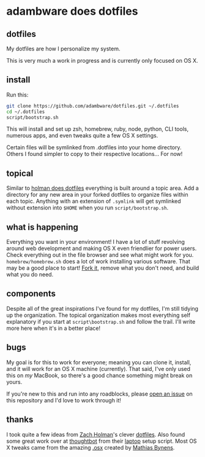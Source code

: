 # adambware does dotfiles
## dotfiles
My dotfiles are how I personalize my system. 

This is very much a work in progress and is currently only focused on OS X.

## install

Run this:

```sh
git clone https://github.com/adambware/dotfiles.git ~/.dotfiles
cd ~/.dotfiles
script/bootstrap.sh
```

This will install and set up zsh, homebrew, ruby, node, python, CLI tools, numerous apps, and even tweaks quite a few OS X settings.

Certain files will be symlinked from .dotfiles into your home directory. Others I found simpler to copy to their respective locations... For now!

## topical

Similar to [holman does dotfiles](https://github.com/holman/dotfiles) everything is built around a topic area. Add a directory for any new area in your forked dotfiles to organize files within each topic. Anything with an extension of `.symlink` will get symlinked without extension into `$HOME` when you run `script/bootstrap.sh`.

## what is happening

Everything you want in your environment! I have a lot of stuff revolving around web development and making OS X even friendlier for power users. Check everything out in the file browser and see what might work for you. `homebrew/homebrew.sh` does a lot of work installing various software. That may be a good place to start!
[Fork it](https://github.com/adambware/dotfiles/fork), remove what you don't need, and build what you do need.

## components

Despite all of the great inspirations I've found for my dotfiles, I'm still tidying up the organization. The topical organization makes most everything self explanatory if you start at `script\bootstrap.sh` and follow the trail. I'll write more here when it's in a better place!

## bugs

My goal is for this to work for everyone; meaning you can clone it, install, and it will work for an OS X machine (currently). That said, I've only used this on *my* MacBook, so there's a good chance something might break on yours.

If you're new to this and run into any roadblocks, please [open an issue](https://github.com/adambware/dotfiles/issues) on this repository and I'd love to work through it!

## thanks
I took quite a few ideas from [Zach Holman](https://github.com/holman)'s clever [dotfiles](https://github.com/holman/dotfiles). 
Also found some great work over at [thoughtbot](https://github.com/thoughtbot/) from their [laptop](https://github.com/thoughtbot/laptop) setup script. 
Most OS X tweaks came from the amazing [.osx](https://github.com/mathiasbynens/dotfiles/blob/master/.osx) created by [Mathias Bynens](https://github.com/mathiasbynens).

